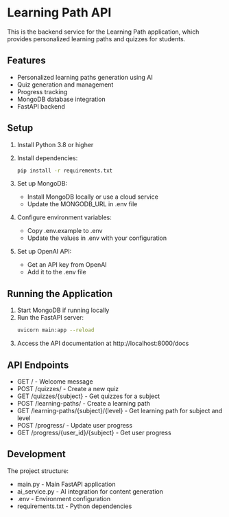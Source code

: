# Learning Path API

This is the backend service for the Learning Path application, which provides personalized learning paths and quizzes for students.

## Features

- Personalized learning paths generation using AI
- Quiz generation and management
- Progress tracking
- MongoDB database integration
- FastAPI backend

## Setup

1. Install Python 3.8 or higher
2. Install dependencies:
   ```bash
   pip install -r requirements.txt
   ```
3. Set up MongoDB:
   - Install MongoDB locally or use a cloud service
   - Update the MONGODB_URL in .env file

4. Configure environment variables:
   - Copy .env.example to .env
   - Update the values in .env with your configuration

5. Set up OpenAI API:
   - Get an API key from OpenAI
   - Add it to the .env file

## Running the Application

1. Start MongoDB if running locally
2. Run the FastAPI server:
   ```bash
   uvicorn main:app --reload
   ```
3. Access the API documentation at http://localhost:8000/docs

## API Endpoints

- GET / - Welcome message
- POST /quizzes/ - Create a new quiz
- GET /quizzes/{subject} - Get quizzes for a subject
- POST /learning-paths/ - Create a learning path
- GET /learning-paths/{subject}/{level} - Get learning path for subject and level
- POST /progress/ - Update user progress
- GET /progress/{user_id}/{subject} - Get user progress

## Development

The project structure:
- main.py - Main FastAPI application
- ai_service.py - AI integration for content generation
- .env - Environment configuration
- requirements.txt - Python dependencies 